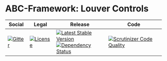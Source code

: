 # ABC-Framework: Louver Controls

<table>
<thead>
<tr>
<th>Social</th>
<th>Legal</th>
<th>Release</th>
<th>Code</th>
</tr>
</thead>
<tbody>
<tr>
<td>
<a href="https://gitter.im/SetBased/php-abc?utm_source=badge&utm_medium=badge&utm_campaign=pr-badge"><img src="https://badges.gitter.im/SetBased/php-abc.svg" alt="Gitter"/></a>
</td>
<td>
<a href="https://packagist.org/packages/setbased/abc-form-louver"><img src="https://poser.pugx.org/setbased/abc-form-louver/license" alt="License"/></a>
</td>
<td>
<a href="https://packagist.org/packages/setbased/abc-form-louver"><img src="https://poser.pugx.org/setbased/abc-form-louver/v/stable" alt="Latest Stable Version"/></a><br/>
<a href="https://www.versioneye.com/user/projects/5725d284ba37ce0031fc2227"><img src="https://www.versioneye.com/user/projects/5725d284ba37ce0031fc2227/badge.svg?style=flat" alt="Dependency Status"/></a>
</td>
<td>
<a href="https://scrutinizer-ci.com/g/SetBased/php-abc-form-louver/?branch=master"><img src="https://scrutinizer-ci.com/g/SetBased/php-abc-form-louver/badges/quality-sform-louver.png?b=master" alt="Scrutinizer Code Quality"/></a><br/>
</td>
</tr>
</tbody>
</table>
